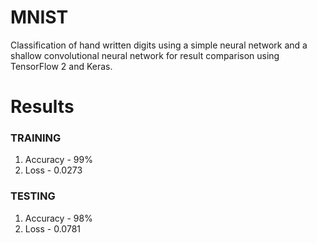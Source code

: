 # MNIST

Classification of hand written digits using a simple neural network and a shallow convolutional neural network for result comparison using TensorFlow 2 and Keras.

# Results

### TRAINING

1. Accuracy - 99%
2. Loss - 0.0273

### TESTING

1. Accuracy - 98%
2. Loss - 0.0781